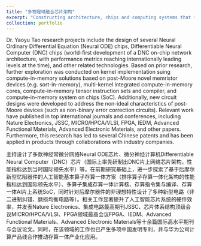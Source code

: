 ```yaml
---
title: "多物理域融合芯片架构"
excerpt: "Constructing architecture, chips and computing systems that integrate storage and computation together using emerging post-Moore devices such as memristors, targeting artificial intelligence and communication algorithms."
collection: portfolio
---
```

Dr. Yaoyu Tao research projects include the design of several Neural Ordinary Differential Equation (Neural ODE) chips, Differentiable Neural Computer (DNC) chips (world-first development of a DNC on-chip network architecture, with performance metrics reaching internationally leading levels at the time), and other related technologies. Based on prior research, further exploration was conducted on kernel implementation suing compute-in-memory solutions based on post-Moore novel memristor devices (e.g. sort-in-memory), multi-kernel integrated compute-in-memory cores, compute-in-memory tensor instruction sets and compiler, and compute-in-memory system on chips (SoC). Additionally, new circuit designs were developed to address the non-ideal characteristics of post-Moore devices (such as non-binary error correction circuits). Relevant work have published in top international journals and conferences, including Nature Electronics, JSSC, MICRO/HPCA/VLSI, FPGA, IEDM, Advanced Functional Materials, Advanced Electronic Materials, and other papers. Furthermore, this research has led to several Chinese patents and has been applied in products through collaborations with industry companies.

主持设计了多款神经常微分网络Neural ODE芯片、微分神经计算机Differentiable Neural Computer（DNC）芯片（国际上率先研制出DNC片上网络芯片架构，性能指标达到当时国际领先水平）等。在前期研究基础上，进一步探索了基于后摩尔新型忆阻器件的人工智能基本算子存算一体方案（排序算子存算一体化架构的性能指标达到国际领先水平）、多算子集成存算一体计算核、存算指令集与编译、存算一体AI片上系统SoC，同时针对后摩尔器件的非理想特性设计了多种新型电路（非二进制纠错、磨损均衡电路等）。相关工作显著提升了人工智能芯片系统的硬件效率，并发表Nature Electronics、集成电路最高期刊JSSC、芯片体系结构顶级会议MICRO/HPCA/VLSI、FPGA领域最高会议FPGA、IEDM、Advanced Functional Materials、Advanced Electronic Materials等十余篇国际高水平期刊与会议论文。同时，在该领域的工作也已产生多项中国发明专利，并与华为公司计算产品线合作推动存算一体产业化应用。
